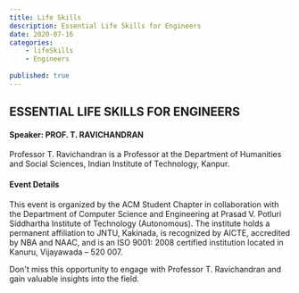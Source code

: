 ```yaml
---
title: Life Skills
description: Essential Life Skills for Engineers
date: 2020-07-16 
categories:
    - lifeSkills 
    - Engineers
    
published: true
---
```


## ESSENTIAL LIFE SKILLS FOR ENGINEERS

#### Speaker: PROF. T. RAVICHANDRAN

Professor T. Ravichandran is a Professor at the Department of Humanities and Social Sciences, Indian Institute of Technology, Kanpur.

#### Event Details

This event is organized by the ACM Student Chapter in collaboration with the Department of Computer Science and Engineering at Prasad V. Potluri Siddhartha Institute of Technology (Autonomous). The institute holds a permanent affiliation to JNTU, Kakinada, is recognized by AICTE, accredited by NBA and NAAC, and is an ISO 9001: 2008 certified institution located in Kanuru, Vijayawada – 520 007.

Don't miss this opportunity to engage with Professor T. Ravichandran and gain valuable insights into the field.


